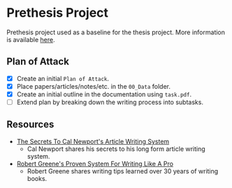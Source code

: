 # Prethesis Project

Prethesis project used as a baseline for the thesis project. More information is available [here](https://dse.fmi.uni-sofia.bg/graduation-bg.htm).

## Plan of Attack

- [X] Create an initial `Plan of Attack`.
- [X] Place papers/articles/notes/etc. in the `00_Data` folder.
- [X] Create an initial outline in the documentation using `task.pdf`.
- [ ] Extend plan by breaking down the writing process into subtasks.

## Resources

- [The Secrets To Cal Newport's Article Writing System](https://www.youtube.com/watch?v=gErbZ3A6ozM)
  - Cal Newport shares his secrets to his long form article writing system.
- [Robert Greene's Proven System For Writing Like A Pro](https://www.youtube.com/watch?v=E0S9DhDecWE)
  - Robert Greene shares writing tips learned over 30 years of writing books.
